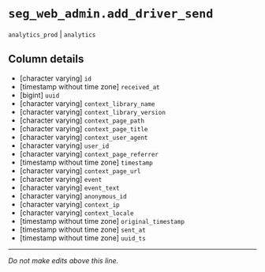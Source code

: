 # `seg_web_admin.add_driver_send`
`analytics_prod` | `analytics`

## Column details
* [character varying] `id`
* [timestamp without time zone] `received_at`
* [bigint]    `uuid`
* [character varying] `context_library_name`
* [character varying] `context_library_version`
* [character varying] `context_page_path`
* [character varying] `context_page_title`
* [character varying] `context_user_agent`
* [character varying] `user_id`
* [character varying] `context_page_referrer`
* [timestamp without time zone] `timestamp`
* [character varying] `context_page_url`
* [character varying] `event`
* [character varying] `event_text`
* [character varying] `anonymous_id`
* [character varying] `context_ip`
* [character varying] `context_locale`
* [timestamp without time zone] `original_timestamp`
* [timestamp without time zone] `sent_at`
* [timestamp without time zone] `uuid_ts`

-------------------------------------------------------------------------------
*Do not make edits above this line.*
